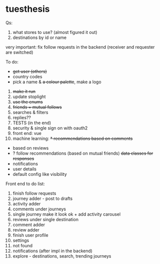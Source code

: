 # tuesthesis

Qs:
1. what stores to use? (almost figured it out)
2. destinations by id or name

very important: fix follow requests in the backend (receiver and requester are switched)

To do:
* ~~get user (others)~~
* country codes
* pick a name & ~~a colour palette~~, make a logo
1. ~~make it run~~
2. update stoplight
3. ~~use the enums~~
4. ~~friends = mutual follows~~
5. searches & filters
6. replies??
7. TESTS (in the end)
8. security & single sign on with oauth2
9. front end: vue
10. machine learning:
~~* recommendations based on comments~~
* based on reviews
* ? follow recommendations (based on mutual friends)
~~data classes for responses~~
* notifications
* user details
* default config like visibility

Front end to do list:
1. finish follow requests
2. journey adder - post to drafts
3. activity adder
4. comments under journeys
5. single journey make it look ok + add activity carousel
6. reviews under single destination
7. comment adder
8. review adder
9. finish user profile
10. settings
11. not found
12. notifications (after impl in the backend)
13. explore - destinations, search, trending journeys